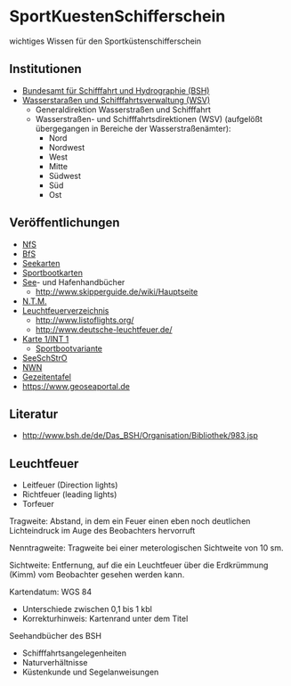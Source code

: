 # SportKuestenSchifferschein
wichtiges Wissen für den Sportküstenschifferschein

## Institutionen
- [Bundesamt für Schifffahrt und Hydrographie (BSH)](http://bsh.de)
- [Wasserstaraßen und Schifffahrtsverwaltung (WSV)](https://www.wsv.de/)
  - Generaldirektion Wasserstraßen und Schifffahrt
  - Wasserstraßen- und Schifffahrtsdirektionen (WSV) (aufgelößt übergegangen in Bereiche der Wasserstraßenämter):
    - Nord
    - Nordwest
    - West
    - Mitte
    - Südwest
    - Süd
    - Ost

## Veröffentlichungen
- [NfS](http://www.bsh.de/de/Schifffahrt/Sportschifffahrt/Berichtigungsservice_NfS/Liste_der_Mitteilungen/index.jsp)
- [BfS](https://www.elwis.de/DE/dynamisch/BfS/)
- [Seekarten](http://www.bsh.de/de/Produkte/Karten/Seekarten/index.jsp)
- [Sportbootkarten](http://www.bsh.de/de/Produkte/Karten/Sportbootkarten/index.jsp)
- [See](http://www.bsh.de/de/Produkte/Buecher/Seehandbuecher/index.jsp)- und Hafenhandbücher
  - http://www.skipperguide.de/wiki/Hauptseite
- [N.T.M.](https://www.admiralty.co.uk/maritime-safety-information/admiralty-notices-to-mariners)
- [Leuchtfeuerverzeichnis](http://www.bsh.de/de/Produkte/Buecher/Leuchtfeuerverzeichnis/index.jsp)
  - http://www.listoflights.org/
  - http://www.deutsche-leuchtfeuer.de/
- [Karte 1/INT 1](http://www.bsh.de/de/Produkte/Buecher/Sonstige_Publikationen/Karte-1/index.jsp)
  - [Sportbootvariante](http://www.bsh.de/de/Produkte/Infomaterial/Kartenzeichen_und_Abkuerzungen/Kartenzeichen.pdf)
- [SeeSchStrO](https://www.elwis.de/DE/Schifffahrtsrecht/Seeschifffahrtsrecht/SeeSchStrO/SeeSchStrO-node.html)
- [NWN](http://www.bsh.de/de/Schifffahrt/Berufsschifffahrt/Nautische_Warnnachrichten/index.jsp)
- [Gezeitentafel](http://www.bsh.de/de/Produkte/Buecher/Gezeitentafeln/index.jsp)
- https://www.geoseaportal.de

## Literatur
- http://www.bsh.de/de/Das_BSH/Organisation/Bibliothek/983.jsp

## Leuchtfeuer
- Leitfeuer (Direction lights)
- Richtfeuer (leading lights)
- Torfeuer

Tragweite: Abstand, in dem ein Feuer einen eben noch deutlichen Lichteindruck im Auge des Beobachters hervorruft

Nenntragweite: Tragweite bei einer meterologischen Sichtweite von 10 sm.

Sichtweite: Entfernung, auf die ein Leuchtfeuer über die Erdkrümmung (Kimm) vom Beobachter gesehen werden kann.

Kartendatum: WGS 84
- Unterschiede zwischen 0,1 bis 1 kbl
- Korrekturhinweis: Kartenrand unter dem Titel

Seehandbücher des BSH
- Schifffahrtsangelegenheiten
- Naturverhältnisse
- Küstenkunde und Segelanweisungen


